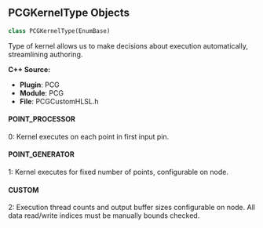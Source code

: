 ## PCGKernelType Objects

```python
class PCGKernelType(EnumBase)
```

Type of kernel allows us to make decisions about execution automatically, streamlining authoring.

**C++ Source:**

- **Plugin**: PCG
- **Module**: PCG
- **File**: PCGCustomHLSL.h

<a id="unreal.PCGKernelType.POINT_PROCESSOR"></a>

#### POINT_PROCESSOR

0: Kernel executes on each point in first input pin.

<a id="unreal.PCGKernelType.POINT_GENERATOR"></a>

#### POINT_GENERATOR

1: Kernel executes for fixed number of points, configurable on node.

<a id="unreal.PCGKernelType.CUSTOM"></a>

#### CUSTOM

2: Execution thread counts and output buffer sizes configurable on node. All data read/write indices must be manually bounds checked.

<a id="unreal.PCGDispatchThreadCount"></a>